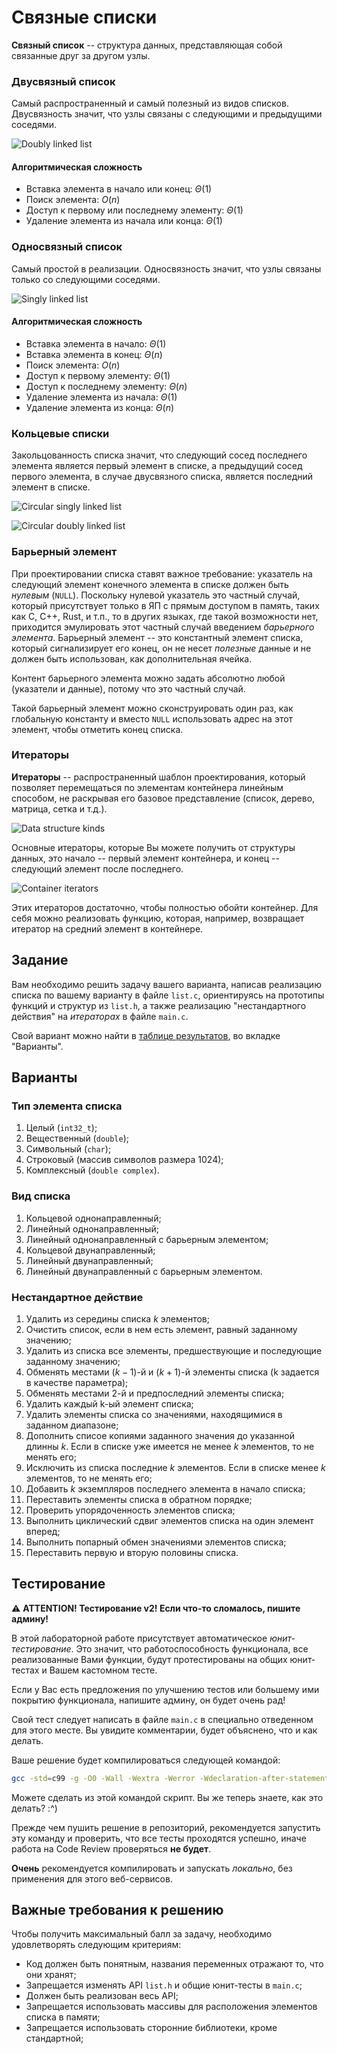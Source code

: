 # Связные списки

**Связный список** -- структура данных, представляющая собой связанные друг за другом узлы.

### Двусвязный список

Самый распространенный и самый полезный из видов списков. Двусвязность значит, что
узлы связаны с следующими и предыдущими соседями.

![Doubly linked list](images/doubly-linked-list.png)

#### Алгоритмическая сложность

- Вставка элемента в начало или конец: $\Theta(1)$
- Поиск элемента: $O(n)$
- Доступ к первому или последнему элементу: $\Theta(1)$
- Удаление элемента из начала или конца: $\Theta(1)$

### Односвязный список

Самый простой в реализации. Односвязность значит, что узлы связаны только со следующими соседями.

![Singly linked list](images/singly-linked-list.png)

#### Алгоритмическая сложность

- Вставка элемента в начало: $\Theta(1)$
- Вставка элемента в конец: $\Theta(n)$
- Поиск элемента: $O(n)$
- Доступ к первому элементу: $\Theta(1)$
- Доступ к последнему элементу: $\Theta(n)$
- Удаление элемента из начала: $\Theta(1)$
- Удаление элемента из конца: $\Theta(n)$

### Кольцевые списки

Закольцoванность списка значит, что следующий сосед последнего элемента является
первый элемент в списке, а предыдущий сосед первого элемента, в случае двусвязного списка,
является последний элемент в списке.

![Circular singly linked list](images/circular-singly-linked-list.png)

![Circular doubly linked list](images/circular-doubly-linked-list.png)

### Барьерный элемент

При проектировании списка ставят важное требование: указатель на следующий элемент конечного элемента в списке
должен быть _нулевым_ (`NULL`). Поскольку нулевой указатель это частный случай, который
присутствует только в ЯП с прямым доступом в память, таких как C, C++, Rust, и т.п., то
в других языках, где такой возможности нет, приходится эмулировать этот частный случай
введением _барьерного элемента_. Барьерный элемент -- это константный элемент списка,
который сигнализирует его конец, он не несет _полезные_ данные и не должен быть
использован, как дополнительная ячейка.

Контент барьерного элемента можно задать абсолютно любой (указатели и данные), потому
что это частный случай.

Такой барьерный элемент можно сконструировать один раз, как глобальную константу и
вместо `NULL` использовать адрес на этот элемент, чтобы отметить конец списка.

### Итераторы

**Итераторы** -- распространенный шаблон проектирования, который позволяет
перемещаться по элементам контейнера линейным способом, не раскрывая его
базовое представление (список, дерево, матрица, сетка и т.д.).

![Data structure kinds](images/data-structure-kinds.png)

Основные итераторы, которые Вы можете получить от структуры данных, это
начало -- первый элемент контейнера, и конец -- следующий элемент после последнего.

![Container iterators](images/list-iterators.png)

Этих итераторов достаточно, чтобы полностью обойти контейнер. Для себя можно реализовать
функцию, которая, например, возвращает итератор на средний элемент в контейнере.

## Задание

Вам необходимо решить задачу вашего варианта, написав реализацию списка по вашему варианту
в файле `list.c`, ориентируясь на прототипы функций и структур из `list.h`,
а также реализацию "нестандартного действия" на _итераторах_ в файле `main.c`.

Свой вариант можно найти в [таблице результатов](https://disk.yandex.ru/i/6A-2bVOjMskp4g),
во вкладке "Варианты".

## Варианты

### Тип элемента списка

1. Целый (`int32_t`);
2. Вещественный (`double`);
3. Символьный (`char`);
4. Строковый (массив символов размера 1024);
5. Комплексный (`double complex`).

### Вид списка

1. Кольцевой однонаправленный;
2. Линейный однонаправленный;
3. Линейный однонаправленный с барьерным элементом;
4. Кольцевой двунаправленный;
5. Линейный двунаправленный;
6. Линейный двунаправленный с барьерным элементом.

### Нестандартное действие

1. Удалить из середины списка $k$ элементов;
2. Очистить список, если в нем есть элемент, равный заданному значению;
3. Удалить из списка все элементы, предшествующие и последующие заданному значению;
4. Обменять местами $(k - 1)$-й и $(k + 1)$-й элементы списка (k задается в качестве параметра);
5. Обменять местами 2-й и предпоследний элементы списка;
6. Удалить каждый k-ый элемент списка;
7. Удалить элементы списка со значениями, находящимися в заданном диапазоне;
8. Дополнить списое копиями заданного значения до указанной длинны $k$. Если в списке уже имеется не менее $k$ элементов, то не менять его;
9. Исключить из списка последние $k$ элементов. Если в списке менее $k$ элементов, то не менять его;
10. Добавить $k$ экземпляров последнего элемента в начало списка;
11. Переставить элементы списка в обратном порядке;
12. Проверить упорядоченность элементов списка;
13. Выполнить циклический сдвиг элементов списка на один элемент вперед;
14. Выполнить попарный обмен значениями элементов списка;
15. Переставить первую и вторую половины списка.

## Тестирование

:warning: **ATTENTION! Тестирование v2! Если что-то сломалось, пишите админу!**

В этой лабораторной работе присутствует автоматическое _юнит-тестирование_.
Это значит, что работоспособность функционала, все реализованные Вами функции,
будут протестированы на общих юнит-тестах и Вашем кастомном тесте.

Если у Вас есть предложения по улучшению тестов или большему ими покрытию
функционала, напишите админу, он будет очень рад!

Свой тест следует написать в файле `main.c` в специально отведенном для этого месте.
Вы увидите комментарии, будет объяснено, что и как делать.

Ваше решение будет компилироваться следующей командой:
```sh
gcc -std=c99 -g -O0 -Wall -Wextra -Werror -Wdeclaration-after-statement -Wno-unused-parameter -fsanitize=address,leak,undefined list.c main.c && ./a.out
```

Можете сделать из этой командой скрипт. Вы же теперь знаете, как это делать? :^)

Прежде чем пушить решение в репозиторий, рекомендуется запустить эту команду и проверить,
что все тесты проходятся успешно, иначе работа на Code Review проверяться **не будет**.

**Очень** рекомендуется компилировать и запускать _локально_, без применения для этого
веб-сервисов.

## Важные требования к решению

Чтобы получить максимальный балл за задачу, необходимо удовлетворять следующим критериям:
- Код должен быть понятным, названия переменных отражают то, что они хранят;
- Запрещается изменять API `list.h` и общие юнит-тесты в `main.c`;
- Должен быть реализован весь API;
- Запрещается использовать массивы для расположения элементов списка в памяти;
- Запрещается использовать сторонние библиотеки, кроме стандартной;
